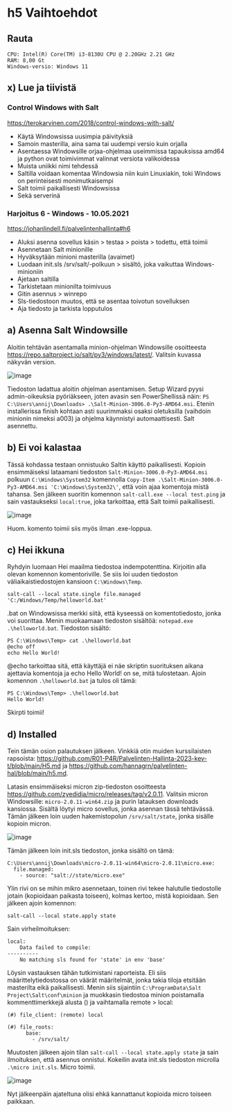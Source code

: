 # h5 Vaihtoehdot
## Rauta

    CPU: Intel(R) Core(TM) i3-8130U CPU @ 2.20GHz 2.21 GHz
    RAM: 8,00 Gt
    Windows-versio: Windows 11
    
## x) Lue ja tiivistä

### Control Windows with Salt
https://terokarvinen.com/2018/control-windows-with-salt/

- Käytä Windowsissa uusimpia päivityksiä
- Samoin masterilla, aina sama tai uudempi versio kuin orjalla
- Asentaessa Windowsille orjaa-ohjelmaa useimmissa tapauksissa amd64 ja python ovat toimivimmat valinnat versiota valikoidessa
- Muista uniikki nimi tehdessä
- Saltilla voidaan komentaa Windowsia niin kuin Linuxiakin, toki Windows on perinteisesti monimutkaisempi
- Salt toimii paikallisesti Windowsissa
- Sekä serverinä

### Harjoitus 6 - Windows - 10.05.2021
https://johanlindell.fi/palvelintenhallinta#h6

- Aluksi asenna sovellus käsin > testaa > poista > todettu, että toimii
- Asennetaan Salt minionille
- Hyväksytään minioni masterilla (avaimet)
- Luodaan init.sls /srv/salt/-polkuun > sisältö, joka vaikuttaa Windows-minioniin
- Ajetaan saltilla
- Tarkistetaan minionilta toimivuus
- Gitin asennus > winrepo
- Sls-tiedostoon muutos, että se asentaa toivotun sovelluksen
- Aja tiedosto ja tarkista lopputulos

## a) Asenna Salt Windowsille

Aloitin tehtävän asentamalla minion-ohjelman Windowsille osoitteesta https://repo.saltproject.io/salt/py3/windows/latest/. Valitsin kuvassa näkyvän version.

<img width="auto" alt="image" src="https://user-images.githubusercontent.com/101214286/235341355-5be4f53d-a5a2-46cf-8019-95331e8dc2ae.png">

Tiedoston ladattua aloitin ohjelman asentamisen. Setup Wizard pyysi admin-oikeuksia pyöriäkseen, joten avasin sen PowerShellissä näin: `PS C:\Users\annij\Downloads> .\Salt-Minion-3006.0-Py3-AMD64.msi`. Etenin installerissa finish kohtaan asti suurimmaksi osaksi oletuksilla (vaihdoin minionin nimeksi a003) ja ohjelma käynnistyi automaattisesti. Salt asennettu.

## b) Ei voi kalastaa

Tässä kohdassa testaan onnistuuko Saltin käyttö paikallisesti. Kopioin ensimmäiseksi lataamani tiedoston `Salt-Minion-3006.0-Py3-AMD64.msi` polkuun `C:\Windows\System32` komennolla `Copy-Item .\Salt-Minion-3006.0-Py3-AMD64.msi 'C:\Windows\System32\'`, että voin ajaa komentoja mistä tahansa. Sen jälkeen suoritin komennon `salt-call.exe --local test.ping` ja sain vastaukseksi `local:true`, joka tarkoittaa, että Salt toimii paikallisesti.

<img width="auto" alt="image" src="https://user-images.githubusercontent.com/101214286/235344619-15074bd7-e0c7-41a5-89c2-f4555b231e7b.png">

Huom. komento toimii siis myös ilman .exe-loppua.

## c) Hei ikkuna

Ryhdyin luomaan Hei maailma tiedostoa indempotenttina. Kirjoitin alla olevan komennon komentoriville. Se siis loi uuden tiedoston väliaikaistiedostojen kansioon `C:\Windows\Temp`. 

    salt-call --local state.single file.managed 'C:/Windows/Temp/helloworld.bat'

.bat on Windowsissa merkki siitä, että kyseessä on komentotiedosto, jonka voi suorittaa. Menin muokaamaan tiedoston sisältöä: `notepad.exe .\helloworld.bat`. Tiedoston sisältö:

    PS C:\Windows\Temp> cat .\helloworld.bat
    @echo off
    echo Hello World!

@echo tarkoittaa sitä, että käyttäjä ei näe skriptin suorituksen aikana ajettavia komentoja ja echo Hello World! on se, mitä tulostetaan. Ajoin komennon `.\helloworld.bat` ja tulos oli tämä:

    PS C:\Windows\Temp> .\helloworld.bat
    Hello World!
    
Skirpti toimii!

## d) Installed

Tein tämän osion palautuksen jälkeen. Vinkkiä otin muiden kurssilaisten rapsoista: https://github.com/R01-P4R/Palvelinten-Hallinta-2023-kev-t/blob/main/H5.md ja https://github.com/hannagrn/palvelinten-hal/blob/main/h5.md.

Latasin ensimmäiseksi micron zip-tiedoston osoitteesta https://github.com/zyedidia/micro/releases/tag/v2.0.11. Valitsin micron Windowsille: `micro-2.0.11-win64.zip` ja purin latauksen downloads kansiossa. Sisältä löytyi micro sovellus, jonka asennan tässä tehtävässä. Tämän jälkeen loin uuden hakemistopolun `/srv/salt/state`, jonka sisälle kopioin micron.

<img width="auto" alt="image" src="https://user-images.githubusercontent.com/101214286/235536158-4d0b871c-2881-40d8-8a83-533bab163023.png">

Tämän jälkeen loin init.sls tiedoston, jonka sisältö on tämä:

    C:\Users\annij\Downloads\micro-2.0.11-win64\micro-2.0.11\micro.exe:
      file.managed:
        - source: "salt://state/micro.exe"

Ylin rivi on se mihin mikro asennetaan, toinen rivi tekee halutulle tiedostolle jotain (kopioidaan paikasta toiseen), kolmas kertoo, mistä kopioidaan. Sen jälkeen ajoin komennon:

    salt-call --local state.apply state

Sain virheilmoituksen:

    local:
        Data failed to compile:
    ----------
        No matching sls found for 'state' in env 'base'
 
Löysin vastauksen tähän tutkimistani raporteista. Eli siis määrittelytiedostossa on väärät määritelmät, jonka takia tiloja etsitään masterilta eikä paikallisesti. Menin siis sijaintiin `C:\ProgramData\Salt Project\Salt\conf\minion` ja muokkasin tiedostoa minion poistamalla kommenttimerkkejä alusta () ja vaihtamalla remote > local:

    (#) file_client: (remote) local 
    
    (#) file_roots:
          base:
            - /srv/salt/
    
Muutosten jälkeen ajoin tilan `salt-call --local state.apply state` ja sain ilmoituksen, että asennus onnistui. Kokeilin avata init.sls tiedoston microlla `.\micro init.sls`. Micro toimii.

<img width="auto" alt="image" src="https://user-images.githubusercontent.com/101214286/235542189-9dab4258-648b-4ab5-83f9-7ac652201c0b.png">

Nyt jälkeenpäin ajateltuna olisi ehkä kannattanut kopioida micro toiseen paikkaan.

